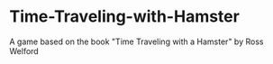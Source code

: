 # Time-Traveling-with-Hamster
A game based on the book "Time Traveling with a Hamster" by Ross Welford

